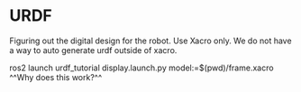 # URDF
Figuring out the digital design for the robot.
Use Xacro only. We do not have a way to auto generate urdf outside of xacro.

ros2 launch urdf_tutorial display.launch.py model:=$(pwd)/frame.xacro
^^Why does this work?^^